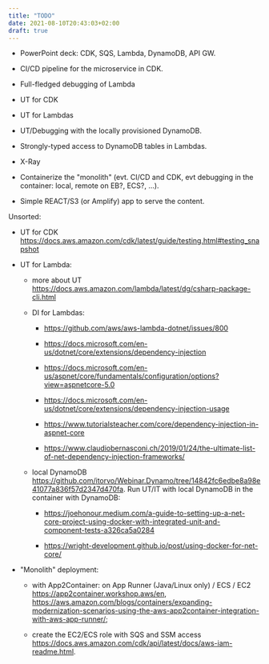 ```yaml
---
title: "TODO"
date: 2021-08-10T20:43:03+02:00
draft: true
---
```


* PowerPoint deck: CDK, SQS, Lambda, DynamoDB, API GW.

* CI/CD pipeline for the microservice in CDK.

* Full-fledged debugging of Lambda

* UT for CDK

* UT for Lambdas

* UT/Debugging with the locally provisioned DynamoDB.

* Strongly-typed access to DynamoDB tables in Lambdas.

* X-Ray

* Containerize the "monolith" (evt. CI/CD and CDK, evt debugging in the container: local, remote on EB?, ECS?, ...).

* Simple REACT/S3 (or Amplify) app to serve the content.

Unsorted:

- UT for CDK <https://docs.aws.amazon.com/cdk/latest/guide/testing.html#testing_snapshot>

- UT for Lambda:

  - more about UT <https://docs.aws.amazon.com/lambda/latest/dg/csharp-package-cli.html>

  - DI for Lambdas:
  
    - <https://github.com/aws/aws-lambda-dotnet/issues/800>

    - <https://docs.microsoft.com/en-us/dotnet/core/extensions/dependency-injection>

    - <https://docs.microsoft.com/en-us/aspnet/core/fundamentals/configuration/options?view=aspnetcore-5.0>

    - <https://docs.microsoft.com/en-us/dotnet/core/extensions/dependency-injection-usage>

    - <https://www.tutorialsteacher.com/core/dependency-injection-in-aspnet-core>

    - <https://www.claudiobernasconi.ch/2019/01/24/the-ultimate-list-of-net-dependency-injection-frameworks/>

  - local DynamoDB <https://github.com/itorvo/Webinar.Dynamo/tree/14842fc6edbe8a98e41077a836f57d2347d470fa>. Run UT/IT with local DynamoDB in the container with DynamoDB:

    - <https://joehonour.medium.com/a-guide-to-setting-up-a-net-core-project-using-docker-with-integrated-unit-and-component-tests-a326ca5a0284>

    - <https://wright-development.github.io/post/using-docker-for-net-core/>

- "Monolith" deployment:

  - with App2Container: on App Runner (Java/Linux only) / ECS / EC2 <https://app2container.workshop.aws/en>, <https://aws.amazon.com/blogs/containers/expanding-modernization-scenarios-using-the-aws-app2container-integration-with-aws-app-runner/>;
  
  - create the EC2/ECS role with SQS and SSM access <https://docs.aws.amazon.com/cdk/api/latest/docs/aws-iam-readme.html>.